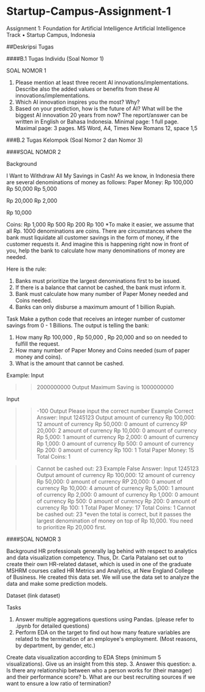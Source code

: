 # Startup-Campus-Assignment-1
Assignment 1: Foundation for Artificial Intelligence Artificial Intelligence Track • Startup Campus, Indonesia

##Deskripsi Tugas

####B.1 Tugas Individu (Soal Nomor 1)

SOAL NOMOR 1

1. Please mention at least three recent AI innovations/implementations. Describe also the added
values or benefits from these AI innovations/implementations.
2. Which AI innovation inspires you the most? Why?
3. Based on your prediction, how is the future of AI? What will be the biggest AI innovation 20
years from now?
The report/answer can be written in English or Bahasa Indonesia.
Minimal page: 1 full page.
Maximal page: 3 pages.
MS Word, A4, Times New Romans 12, space 1,5

###B.2 Tugas Kelompok (Soal Nomor 2 dan Nomor 3)

####SOAL NOMOR 2

Background

I Want to Withdraw All My Savings in Cash!
As we know, in Indonesia there are several denominations of money as follows:
Paper Money:
Rp 100,000 Rp 50,000
Rp 5,000

Rp 20,000
Rp 2,000

Rp 10,000

Coins:
Rp 1,000 Rp 500 Rp 200 Rp 100
*To make it easier, we assume that all Rp. 1000 denominations are coins.
There are circumstances where the bank must liquidate all customer savings in the form of money, if the
customer requests it.
And imagine this is happening right now in front of you, help the bank to calculate how many
denominations of money are needed.

Here is the rule:
1. Banks must prioritize the largest denominations first to be issued.
2. If there is a balance that cannot be cashed, the bank must inform it.
3. Bank must calculate how many number of Paper Money needed and Coins needed.
4. Banks can only disburse a maximum amount of 1 billion Rupiah.

Task
Make a python code that receives an integer number of customer savings from 0 - 1 Billions.
The output is telling the bank:
1. How many Rp 100,000 , Rp 50,000 , Rp 20,000 and so on needed to fulfill the request.
2. How many number of Paper Money and Coins needed (sum of paper money and coins).
3. What is the amount that cannot be cashed.
   
Example:
Input
>> 2000000000
Output
>> Maximum Saving is 1000000000

Input
>> -100
Output
>> Please input the correct number
Example Correct Answer:
Input
>> 1245123
Output
>> amount of currency Rp 100,000: 12
>> amount of currency Rp 50,000: 0
>> amount of currency RP 20,000: 2
>> amount of currency Rp 10,000: 0
>> amount of currency Rp 5,000: 1
>> amount of currency Rp 2,000: 0
>> amount of currency Rp 1,000: 0
>> amount of currency Rp 500: 0
>> amount of currency Rp 200: 0
>> amount of currency Rp 100: 1
>> Total Paper Money: 15
>> Total Coins: 1

>> Cannot be cashed out: 23
Example False Answer:
Input
>> 1245123
Output
>> amount of currency Rp 100,000: 12
>> amount of currency Rp 50,000: 0
>> amount of currency RP 20,000: 0
>> amount of currency Rp 10,000: 4
>> amount of currency Rp 5,000: 1
>> amount of currency Rp 2,000: 0
>> amount of currency Rp 1,000: 0
>> amount of currency Rp 500: 0
>> amount of currency Rp 200: 0
>> amount of currency Rp 100: 1
>> Total Paper Money: 17
>> Total Coins: 1
>> Cannot be cashed out: 23
*even the total is correct, but it passes the largest denomination of money on top of Rp 10,000.
You need to prioritize Rp 20,000 first.

####SOAL NOMOR 3

Background
HR professionals generally lag behind with respect to analytics and data visualization competency. Thus,
Dr. Carla Patalano set out to create their own HR-related dataset, which is used in one of the graduate
MSHRM courses called HR Metrics and Analytics, at New England College of Business. He created this
data set.
We will use the data set to analyze the data and make some prediction models.

Dataset
(link dataset)

Tasks
1. Answer multiple aggregations questions using Pandas. (please refer to .ipynb for detailed
questions)
2. Perform EDA on the target to find out how many feature variables are related to the
termination of an employee's employment. (Most reasons, by department, by gender, etc.)

Create data visualization according to EDA Steps (minimum 5 visualizations). Give us an insight
from this step.
3. Answer this question:
a. Is there any relationship between who a person works for (their manager) and their
performance score?
b. What are our best recruiting sources if we want to ensure a low ratio of termination?
